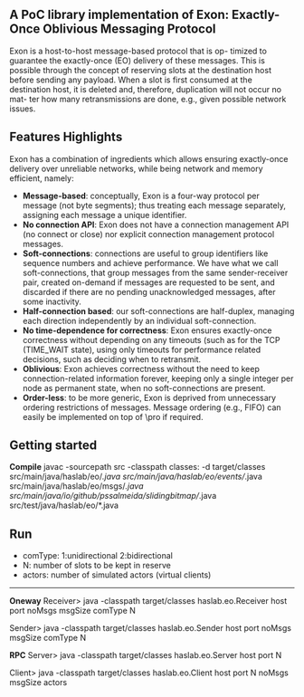 A PoC library implementation of Exon: Exactly-Once Oblivious Messaging Protocol
---

Exon is a host-to-host message-based protocol that is op- timized to guarantee the exactly-once (EO) delivery of these messages. This is possible through the concept of reserving slots at the destination host before sending any payload. When a slot is first consumed at the destination host, it is deleted and, therefore, duplication will not occur no mat- ter how many retransmissions are done, e.g., given possible network issues.


Features Highlights
---


Exon has a combination of ingredients which allows ensuring exactly-once delivery over unreliable networks, while being network and memory efficient, namely:

- **Message-based**: conceptually, Exon is a four-way protocol per message (not byte segments); thus treating each message separately, assigning each message a unique identifier.
- **No connection API**: Exon does not have a connection management API (no connect or close) nor explicit connection management protocol messages.
- **Soft-connections**: connections are useful to group identifiers like sequence numbers and achieve performance. We have what we call soft-connections, that group messages from the same sender-receiver pair, created on-demand if messages are requested to be sent, and discarded if there are no pending unacknowledged messages, after some inactivity.
- **Half-connection based**: our soft-connections are half-duplex, managing each direction independently by an individual soft-connection. 
- **No time-dependence for correctness**: Exon ensures exactly-once correctness without depending on any timeouts (such as for the TCP (TIME_WAIT state), using only timeouts for performance related decisions, such as deciding when to retransmit.
- **Oblivious**: Exon achieves correctness without the need to keep connection-related information forever, keeping only a single integer per node as permanent state, when no soft-connections are present.
- **Order-less**: to be more generic, Exon is deprived from unnecessary ordering restrictions of messages. Message ordering (e.g., FIFO) can easily be implemented on top of \pro if required.


Getting started
---


**Compile**
javac -sourcepath src -classpath classes: -d target/classes src/main/java/haslab/eo/*.java src/main/java/haslab/eo/events/*.java src/main/java/haslab/eo/msgs/*.java src/main/java/io/github/pssalmeida/slidingbitmap/*.java src/test/java/haslab/eo/*.java

Run
--
- comType: 1:unidirectional 2:bidirectional
- N: number of slots to be kept in reserve
- actors: number of simulated actors (virtual clients)
-----------------------------------------

**Oneway**
Receiver> java -classpath target/classes haslab.eo.Receiver host port noMsgs msgSize comType N

Sender>   java -classpath target/classes haslab.eo.Sender host port noMsgs msgSize comType N

**RPC**
Server> java -classpath target/classes haslab.eo.Server host port N

Client> java -classpath target/classes haslab.eo.Client host port N noMsgs msgSize actors
